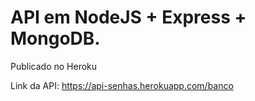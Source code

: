 # API em NodeJS + Express + MongoDB.

Publicado no Heroku

Link da API: https://api-senhas.herokuapp.com/banco
